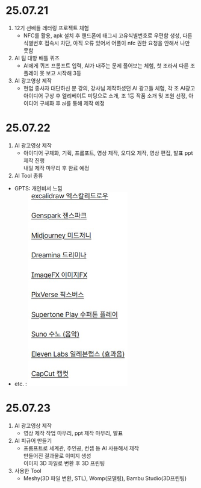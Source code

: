 # 25.07.21
1. 12기 선배들 레터링 프로젝트 체험
    - NFC를 활용, apk 설치 후 핸드폰에 태그시 고유식별번호로 우편함 생성, 다른 식별번호 접속시 차단, 아직 오류 있어서 어플이 nfc 권한 요청을 안해서 나만 못함
2. AI 팀 대항 배틀 퀴즈
    -  AI에게 퀴즈 프롬프트 입력, AI가 내주는 문제 풀어보는 체험, 첫 조라서 다른 조 플레이 못 보고 시작해 3등
3. AI 광고영상 제작
    - 현업 종사자 대단하신 분 강의, 강사님 제작하셨던 AI 광고들 체험, 각 조 AI광고 아이디어 구상 후 엘리베이트 미팅으로 소개, 조 1등 작품 소개 및 조원 선정, 아이디어 구체화 후 ai를 통해 제작 예정
# 25.07.22
1. AI 광고영상 제작
    - 아이디어 구체화, 기획, 프롬포트, 영상 제작, 오디오 제작, 영상 편집, 발표 ppt 제작 진행  
    내일 제작 마무리 후 완료 예정
2. AI Tool 종류
- GPTS: 개인비서 느낌
- etc. : ![ToolList](image/AI_Tool.jpg)
# 25.07.23
1. AI 광고영상 제작
    - 영상 제작 작업 마무리, ppt 제작 마무리, 발표
2. AI 피규어 만들기
    - 프롬프트로 세계관, 주인공, 컨셉 등 AI 사용해서 제작  
    만들어진 결과물로 이미지 생성  
    이미지 3D 파일로 변환 후 3D 프린팅
3. 사용한 Tool
    - Meshy(3D 파일 변환, STL), Womp(모델링), Bambu Studio(3D프린팅)